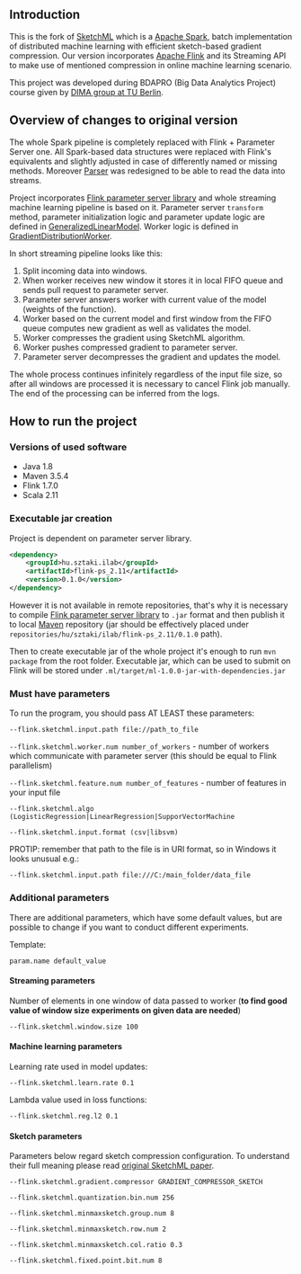 ## Introduction
This is the fork of [SketchML](https://github.com/ccchengff/SketchML) which is a [Apache Spark](https://spark.apache.org/), batch implementation of distributed machine learning
with efficient sketch-based gradient compression. Our version incorporates [Apache Flink](https://flink.apache.org/) and its Streaming API to make use of mentioned compression
in online machine learning scenario.

This project was developed during BDAPRO (Big Data Analytics Project) course given by [DIMA group at TU Berlin](https://www.dima.tu-berlin.de/).

## Overview of changes to original version
The whole Spark pipeline is completely replaced with Flink + Parameter Server one. All Spark-based data structures were replaced with Flink's equivalents 
and slightly adjusted in case of differently named or missing methods. Moreover [Parser](./ml/src/main/scala/org/dma/sketchml/ml/data/Parser.scala) was
redesigned to be able to read the data into streams.

Project incorporates [Flink parameter server library](https://github.com/FlinkML/flink-parameter-server) and whole 
streaming machine learning pipeline is based on it.
Parameter server `transform` method, parameter initialization logic and parameter update logic are defined in 
[GeneralizedLinearModel](./ml/src/main/scala/org/dma/sketchml/ml/algorithm/GeneralizedLinearModel.scala).
Worker logic is defined in 
[GradientDistributionWorker](./ml/src/main/scala/org/dma/sketchml/ml/parameterserver/GradientDistributionWorker.scala).

In short streaming pipeline looks like this:
1. Split incoming data into windows. 
1. When worker receives new window it stores it in local FIFO queue and sends pull request to parameter server.
1. Parameter server answers worker with current value of the model (weights of the function).
1. Worker based on the current model and first window from the FIFO queue computes new gradient as well as validates the model.
1. Worker compresses the gradient using SketchML algorithm.
1. Worker pushes compressed gradient to parameter server.
1. Parameter server decompresses the gradient and updates the model.

The whole process continues infinitely regardless of the input file size, so after all windows are processed
it is necessary to cancel Flink job manually. The end of the processing can be inferred from the logs.

## How to run the project

### Versions of used software
* Java 1.8
* Maven 3.5.4
* Flink 1.7.0
* Scala 2.11

### Executable jar creation
Project is dependent on parameter server library.
```xml
<dependency>
    <groupId>hu.sztaki.ilab</groupId>
    <artifactId>flink-ps_2.11</artifactId>
    <version>0.1.0</version>
</dependency>
```
However it is not available in remote repositories, that's why it is necessary to compile [Flink parameter server library](https://github.com/FlinkML/flink-parameter-server)
to `.jar` format and then publish it to local [Maven](https://maven.apache.org/) repository (jar should be effectively placed under `repositories/hu/sztaki/ilab/flink-ps_2.11/0.1.0` path).

Then to create executable jar of the whole project it's enough to run `mvn package` from the root folder. Executable jar, which can be used to 
submit on Flink will be stored under `.ml/target/ml-1.0.0-jar-with-dependencies.jar`

### Must have parameters
To run the program, you should pass AT LEAST these parameters:

`--flink.sketchml.input.path file://path_to_file`
 
`--flink.sketchml.worker.num number_of_workers` - number of workers which communicate with parameter server (this should be equal to Flink parallelism)
 
`--flink.sketchml.feature.num number_of_features` - number of features in your input file
 
`--flink.sketchml.algo (LogisticRegression|LinearRegression|SupporVectorMachine`
 
`--flink.sketchml.input.format (csv|libsvm)`

PROTIP: remember that path to the file is in URI format, so in Windows it looks unusual e.g.:

`--flink.sketchml.input.path file:///C:/main_folder/data_file`



### Additional parameters
There are additional parameters, which have some default values, but are possible to change if you want to conduct different experiments.

Template:

`param.name default_value`

#### Streaming parameters

Number of elements in one window of data passed to worker (**to find good value of window size experiments on given data are needed**)

`--flink.sketchml.window.size 100`

#### Machine learning parameters
Learning rate used in model updates:

`--flink.sketchml.learn.rate 0.1` 

Lambda value used in loss functions:

`--flink.sketchml.reg.l2 0.1`

#### Sketch parameters
Parameters below regard sketch compression configuration. To understand their full meaning please read [original SketchML paper](http://net.pku.edu.cn/~yangtong/uploads/SketchML.pdf).
  
`--flink.sketchml.gradient.compressor GRADIENT_COMPRESSOR_SKETCH`

`--flink.sketchml.quantization.bin.num 256`

`--flink.sketchml.minmaxsketch.group.num 8`

`--flink.sketchml.minmaxsketch.row.num 2`

`--flink.sketchml.minmaxsketch.col.ratio 0.3`

`--flink.sketchml.fixed.point.bit.num 8`
